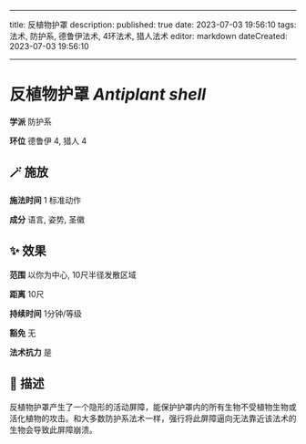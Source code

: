 
---
title: 反植物护罩
description: 
published: true
date: 2023-07-03 19:56:10
tags: 法术, 防护系, 德鲁伊法术, 4环法术, 猎人法术
editor: markdown
dateCreated: 2023-07-03 19:56:10

---

# **反植物护罩** *Antiplant shell*

**学派** 防护系 

**环位** 德鲁伊 4, 猎人 4

## 🪄 施放

**施法时间** 1 标准动作

**成分** 语言, 姿势, 圣徽

## ✨ 效果  

**范围** 以你为中心, 10尺半径发散区域

**距离** 10尺  

**持续时间** 1分钟/等级 

**豁免** 无

**法术抗力** 是

## 📖 描述

反植物护罩产生了一个隐形的活动屏障，能保护护罩内的所有生物不受植物生物或活化植物的攻击。和大多数防护系法术一样，强行将此屏障逼向无法靠近该法术的生物会导致此屏障崩溃。
    